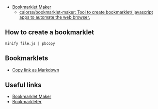 - [Bookmarklet Maker](https://caiorss.github.io/bookmarklet-maker/)
  - [caiorss/bookmarklet-maker: Tool to create bookmarklet/ javascript apps to automate the web browser.](https://github.com/caiorss/bookmarklet-maker)

## How to create a bookmarklet

```shell
minify file.js | pbcopy
```

## Bookmarklets

- [Copy link as Markdown](<javascript:void%20function(){javascript:(function(){var%20a=document.title.replace(/^(\d+)\s*/,%22%22),b=%22[%22+a+%22](%22+window.location.href+%22)%22;(function(a){if(window.clipboardData%26%26window.clipboardData.setData)return%20clipboardData.setData(%22Text%22,a);if(document.queryCommandSupported%26%26document.queryCommandSupported(%22copy%22)){var%20b=document.createElement(%22textarea%22);b.textContent=a,b.style.position=%22fixed%22,document.body.appendChild(b),b.select();try{return%20document.execCommand(%22copy%22)}catch(a){return%20console.warn(%22Copy%20to%20clipboard%20failed.%22,a),!1}finally{document.body.removeChild(b)}}})(b),alert(%22Copied%20to%20clipboard:\n\n%22+b)})()}();>)

## Useful links

- [Bookmarklet Maker](https://caiorss.github.io/bookmarklet-maker/)
- [Bookmarkleter](https://chriszarate.github.io/bookmarkleter/)
